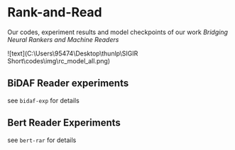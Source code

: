 # Rank-and-Read

Our codes, experiment results and model checkpoints of our work *Bridging Neural Rankers and Machine Readers*

![text](C:\Users\95474\Desktop\thunlp\SIGIR Short\codes\img\rc_model_all.png)

## BiDAF Reader experiments

see `bidaf-exp` for details

## Bert Reader Experiments

see `bert-rar` for details




